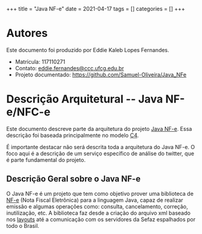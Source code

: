 +++
title = "Java NF-e"
date = 2021-04-17
tags = []
categories = []
+++

# Autores

Este documento foi produzido por Eddie Kaleb Lopes Fernandes.

- Matrícula: 117110271
- Contato: eddie.fernandes@ccc.ufcg.edu.br
- Projeto documentado: https://github.com/Samuel-Oliveira/Java_NFe

# Descrição Arquitetural -- Java NF-e/NFC-e

Este documento descreve parte da arquitetura do projeto [Java NF-e](https://github.com/Samuel-Oliveira/Java_NFe). Essa descrição foi baseada principalmente no modelo [C4](https://c4model.com/).

É importante destacar não será descrita toda a arquitetura do Java NF-e. O foco aqui é a descrição de um serviço específico de análise do twitter, que é parte fundamental do projeto.

## Descrição Geral sobre o Java NF-e

O Java NF-e é um projeto que tem como objetivo prover uma biblioteca de [NF-e](https://www.nfe.fazenda.gov.br/portal/principal.aspx) (Nota Fiscal Eletrônica) para a linguagem Java, capaz de realizar emissão e algumas operações como: consulta, cancelamento, correção, inutilização, etc. A biblioteca faz desde a criação do arquivo xml baseado nos [layouts](https://www.nfe.fazenda.gov.br/portal/exibirArquivo.aspx?conteudo=5pZysswpAsg=) até a comunicação com os servidores da Sefaz espalhados por todo o Brasil.

